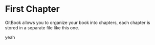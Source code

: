 # First Chapter

GitBook allows you to organize your book into chapters, each chapter is stored in a separate file like this one.

yeah
